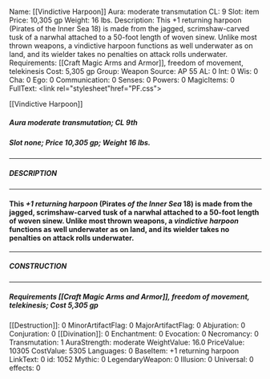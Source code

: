 Name: [[Vindictive Harpoon]]
Aura: moderate transmutation
CL: 9
Slot: item
Price: 10,305 gp
Weight: 16 lbs.
Description: This +1 returning harpoon (Pirates of the Inner Sea 18) is made from the jagged, scrimshaw-carved tusk of a narwhal attached to a 50-foot length of woven sinew. Unlike most thrown weapons, a vindictive harpoon functions as well underwater as on land, and its wielder takes no penalties on attack rolls underwater.
Requirements: [[Craft Magic Arms and Armor]], freedom of movement, telekinesis
Cost: 5,305 gp
Group: Weapon
Source: AP 55
AL: 0
Int: 0
Wis: 0
Cha: 0
Ego: 0
Communication: 0
Senses: 0
Powers: 0
MagicItems: 0
FullText: <link rel="stylesheet"href="PF.css"><div class="heading"><p class="alignleft">[[Vindictive Harpoon]]</p><div style="clear: both;"></div></div><div><h5><b>Aura </b>moderate transmutation; <b>CL </b>9th</h5><h5><b>Slot </b>none; <b>Price </b>10,305 gp; <b>Weight </b>16 lbs.</h5></div><hr/><div><h5><b>DESCRIPTION</b></h5></div><hr/><div><h4><p>This <i>+1 returning harpoon</i> (Pirates <i>of the Inner Sea</i> 18) is made from the jagged, scrimshaw-carved tusk of a narwhal attached to a 50-foot length of woven sinew. Unlike most thrown weapons, a <i>vindictive harpoon</i> functions as well underwater as on land, and its wielder takes no penalties on attack rolls underwater.</p></h4></div><hr/><div><h5><b>CONSTRUCTION</b></h5></div><hr/><div><h5><b>Requirements </b>[[Craft Magic Arms and Armor]], <i>freedom of movement</i>, <i>telekinesis</i>; <b>Cost </b>5,305 gp</h5></div>
[[Destruction]]: 0
MinorArtifactFlag: 0
MajorArtifactFlag: 0
Abjuration: 0
Conjuration: 0
[[Divination]]: 0
Enchantment: 0
Evocation: 0
Necromancy: 0
Transmutation: 1
AuraStrength: moderate
WeightValue: 16.0
PriceValue: 10305
CostValue: 5305
Languages: 0
BaseItem: +1 returning harpoon
LinkText: 0
id: 1052
Mythic: 0
LegendaryWeapon: 0
Illusion: 0
Universal: 0
effects: 0
